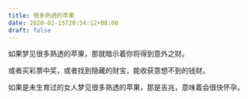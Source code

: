 ```yaml
---
title: 很多熟透的苹果
date: 2020-02-15T20:54:12+08:00
draft: false
---
```


如果梦见很多熟透的苹果，那就暗示着你将得到意外之财。

或者买彩票中奖，或者找到隐藏的财宝，能收获意想不到的钱财。

如果是未生育过的女人梦见很多熟透的苹果，那是吉兆，意味着会很快怀孕。

